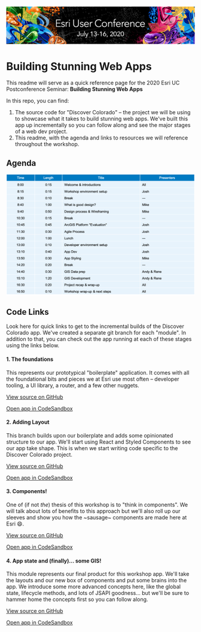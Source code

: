 ![Esri UC Banner](https://github.com/EsriPS/stunning-webapps-2020/blob/master/uc-banner.png)

# Building Stunning Web Apps

This readme will serve as a quick reference page for the 2020 Esri UC Postconference Seminar: **Building Stunning Web Apps**

In this repo, you can find:

1. The source code for "Discover Colorado" – the project we will be using to showcase what it takes to build stunning web apps. We've built this app up incrementally so you can follow along and see the major stages of a web dev project.
2. This readme, with the agenda and links to resources we will reference throughout the workshop.

## Agenda

![Workshop Agenda](https://github.com/EsriPS/stunning-webapps-2020/blob/master/agenda.png)

## Code Links

Look here for quick links to get to the incremental builds of the Discover Colorado app. We've created a separate git branch for each "module". In addition to that, you can check out the app running at each of these stages using the links below.

#### 1. The foundations

This represents our prototypical "boilerplate" application. It comes with all the foundational bits and pieces we at Esri use most often – developer tooling, a UI library, a router, and a few other nuggets.

[View source on GitHub](https://github.com/EsriPS/stunning-webapps-2020/tree/1-foundations)

[Open app in CodeSandbox](https://codesandbox.io/s/github/EsriPS/stunning-webapps-2020/tree/1-foundations)

#### 2. Adding Layout

This branch builds upon our boilerplate and adds some opinionated structure to our app. We'll start using React and Styled Components to see our app take shape. This is when we start writing code specific to the Discover Colorado project.

[View source on GitHub](https://github.com/EsriPS/stunning-webapps-2020/tree/2-layout)

[Open app in CodeSandbox](https://codesandbox.io/s/github/EsriPS/stunning-webapps-2020/tree/2-layout)

#### 3. Components!

One of (if not _the_) thesis of this workshop is to "think in components". We will talk about lots of benefits to this approach but we'll also roll up our sleeves and show you how the ~sausage~ components are made here at Esri 😄.

[View source on GitHub](https://github.com/EsriPS/stunning-webapps-2020/tree/3-components)

[Open app in CodeSandbox](https://codesandbox.io/s/github/EsriPS/stunning-webapps-2020/tree/3-components)

#### 4. App state and (finally)... some GIS!

This module represents our final product for this workshop app. We'll take the layouts and our new box of components and put some brains into the app. We introduce some more advanced concepts here, like the global state, lifecycle methods, and lots of JSAPI goodness... but we'll be sure to hammer home the concepts first so you can follow along.

[View source on GitHub](https://github.com/EsriPS/stunning-webapps-2020/tree/4-state-and-map)

[Open app in CodeSandbox](https://codesandbox.io/s/github/EsriPS/stunning-webapps-2020/tree/4-state-and-map)
